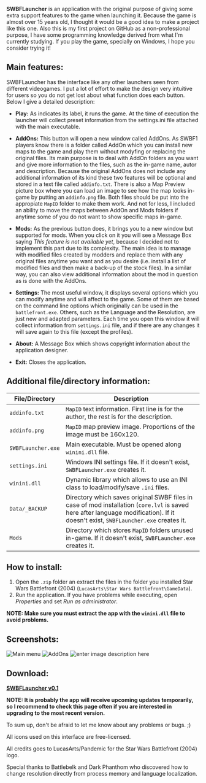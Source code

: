 **SWBFLauncher** is an application with the original purpose of giving some extra support features to the game when launching it. Because the game is almost over 15 years old, I thought it would be a good idea to make a project like this one. Also this is my first project on GitHub as a non-professional purpose, I have some programming knowledge derived from what I'm currently studying. If you play the game, specially on Windows, I hope you consider trying it!

## Main features:
SWBFLauncher has the interface like any other launchers seen from different videogames. I put a lot of effort to make the design very intuitive for users so you do not get lost about what function does each button. Below I give a detailed description:

- **Play:** As indicates its label, it runs the game. At the time of execution the launcher will collect preset information from the settings.ini file attached with the main executable.
- **AddOns:** This button will open a new window called AddOns. As SWBF1 players know there is a folder called AddOn which you can install new maps to the game and play them without modyfing or replacing the original files. Its main purpose is to deal with AddOn folders as you want and give more information to the files, such as the in-game name, autor and description. Because the original AddOns does not include any additional information of its kind these two features will be optional and stored in a text file called `addinfo.txt`. There is also a Map Preview picture box where you can load an image to see how the map looks in-game by putting an `addinfo.png` file. Both files should be put into the appropiate `MapID` folder to make them work. And not for less, I included an ability to move the maps between AddOn and Mods folders if anytime some of you do not want to show specific maps in-game.

- **Mods:** As the previous button does, it brings you to a new window but supported for mods. When you click on it you will see a Message Box saying *This feature is not available yet*, because I decided not to implement this part due to its complexity. The main idea is to manage with modified files created by modders and replace them with any original files anytime you want and as you desire (i.e. install a list of modified files and then make a back-up of the stock files). In a similar way, you can also view additional information about the mod in question as is done with the AddOns.

- **Settings:** The most useful window, it displays several options which you can modify anytime and will affect to the game. Some of them are based on the command line options which originally can be used in the `battlefront.exe`. Others, such as the Language and the Resolution, are just new and adapted parameters. Each time you open this window it will collect information from `settings.ini` file, and if there are any changes it will save again to this file (except the profiles).

- **About:** A Message Box which shows copyright information about the application designer.

- **Exit:** Closes the application.

## Additional file/directory information:
| File/Directory | Description |
|--|--|
| `addinfo.txt` | `MapID` text information. First line is for the author, the rest is for the description. |
| `addinfo.png` | `MapID` map preview image. Proportions of the image must be 160x120. |
| `SWBFLauncher.exe` | Main executable. Must be opened along `winini.dll` file.  |
| `settings.ini` | Windows INI settings file. If it doesn't exist, `SWBFLauncher.exe` creates it. |
| `winini.dll` | Dynamic library which allows to use an INI class to load/modify/save `.ini` files. |
| `Data/_BACKUP` | Directory which saves original SWBF files in case of mod installation (`core.lvl` is saved here after language modification). If it doesn't exist, `SWBFLauncher.exe` creates it. |
| `Mods` | Directory which stores `MapID` folders unused in-game. If it doesn't exist, `SWBFLauncher.exe` creates it. |
## How to install:

 1. Open the `.zip` folder an extract the files in the folder you installed Star Wars Battlefront (2004) (`LucasArts\Star Wars Battlefront\GameData`).
2. Run the application. If you have problems while executing, open *Properties* and set *Run as administrator*.

**NOTE: Make sure you must extract the app with the `winini.dll` file to avoid problems.**
## Screenshots:
![Main menu](https://i.ibb.co/JczQhXp/Main-Menu.png)
![AddOns](https://i.ibb.co/9pjbBCB/AddOns.png)
![enter image description here](https://i.ibb.co/QKVHj1g/Settings.png)
## Download:
**[SWBFLauncher v0.1](https://github.com/Red04akaCC4398/SWBFLauncher/releases/tag/v0.1)**

**NOTE: It is probably the app will receive upcoming updates temporarily, so I recommend to check this page often if you are interested in upgrading to the most recent version.**

To sum up, don't be afraid to let me know about any problems or bugs. ;)

All icons used on this interface are free-licensed.

All credits goes to LucasArts/Pandemic for the Star Wars Battlefront (2004) logo.

Special thanks to Battlebelk and Dark Phanthom who discovered how to change resolution directly from process memory and language localization.
